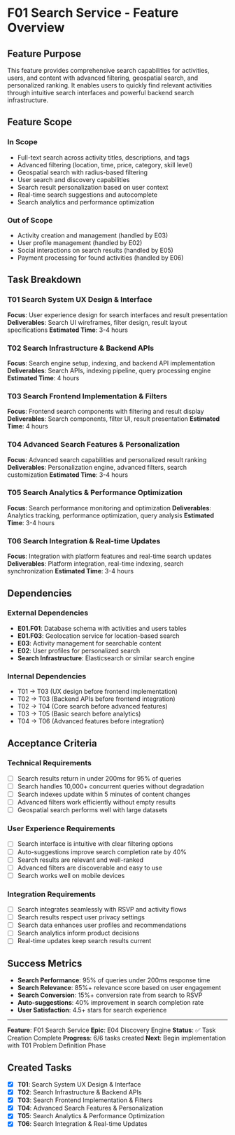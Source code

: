 # F01 Search Service - Feature Overview

## Feature Purpose

This feature provides comprehensive search capabilities for activities, users, and content with advanced filtering, geospatial search, and personalized ranking. It enables users to quickly find relevant activities through intuitive search interfaces and powerful backend search infrastructure.

## Feature Scope

### In Scope
- Full-text search across activity titles, descriptions, and tags
- Advanced filtering (location, time, price, category, skill level)
- Geospatial search with radius-based filtering
- User search and discovery capabilities
- Search result personalization based on user context
- Real-time search suggestions and autocomplete
- Search analytics and performance optimization

### Out of Scope
- Activity creation and management (handled by E03)
- User profile management (handled by E02)
- Social interactions on search results (handled by E05)
- Payment processing for found activities (handled by E06)

## Task Breakdown

### T01 Search System UX Design & Interface
**Focus**: User experience design for search interfaces and result presentation
**Deliverables**: Search UI wireframes, filter design, result layout specifications
**Estimated Time**: 3-4 hours

### T02 Search Infrastructure & Backend APIs
**Focus**: Search engine setup, indexing, and backend API implementation
**Deliverables**: Search APIs, indexing pipeline, query processing engine
**Estimated Time**: 4 hours

### T03 Search Frontend Implementation & Filters
**Focus**: Frontend search components with filtering and result display
**Deliverables**: Search components, filter UI, result presentation
**Estimated Time**: 4 hours

### T04 Advanced Search Features & Personalization
**Focus**: Advanced search capabilities and personalized result ranking
**Deliverables**: Personalization engine, advanced filters, search customization
**Estimated Time**: 3-4 hours

### T05 Search Analytics & Performance Optimization
**Focus**: Search performance monitoring and optimization
**Deliverables**: Analytics tracking, performance optimization, query analysis
**Estimated Time**: 3-4 hours

### T06 Search Integration & Real-time Updates
**Focus**: Integration with platform features and real-time search updates
**Deliverables**: Platform integration, real-time indexing, search synchronization
**Estimated Time**: 3-4 hours

## Dependencies

### External Dependencies
- **E01.F01**: Database schema with activities and users tables
- **E01.F03**: Geolocation service for location-based search
- **E03**: Activity management for searchable content
- **E02**: User profiles for personalized search
- **Search Infrastructure**: Elasticsearch or similar search engine

### Internal Dependencies
- T01 → T03 (UX design before frontend implementation)
- T02 → T03 (Backend APIs before frontend integration)
- T02 → T04 (Core search before advanced features)
- T03 → T05 (Basic search before analytics)
- T04 → T06 (Advanced features before integration)

## Acceptance Criteria

### Technical Requirements
- [ ] Search results return in under 200ms for 95% of queries
- [ ] Search handles 10,000+ concurrent queries without degradation
- [ ] Search indexes update within 5 minutes of content changes
- [ ] Advanced filters work efficiently without empty results
- [ ] Geospatial search performs well with large datasets

### User Experience Requirements
- [ ] Search interface is intuitive with clear filtering options
- [ ] Auto-suggestions improve search completion rate by 40%
- [ ] Search results are relevant and well-ranked
- [ ] Advanced filters are discoverable and easy to use
- [ ] Search works well on mobile devices

### Integration Requirements
- [ ] Search integrates seamlessly with RSVP and activity flows
- [ ] Search results respect user privacy settings
- [ ] Search data enhances user profiles and recommendations
- [ ] Search analytics inform product decisions
- [ ] Real-time updates keep search results current

## Success Metrics

- **Search Performance**: 95% of queries under 200ms response time
- **Search Relevance**: 85%+ relevance score based on user engagement
- **Search Conversion**: 15%+ conversion rate from search to RSVP
- **Auto-suggestions**: 40% improvement in search completion rate
- **User Satisfaction**: 4.5+ stars for search experience

---

**Feature**: F01 Search Service
**Epic**: E04 Discovery Engine
**Status**: ✅ Task Creation Complete
**Progress**: 6/6 tasks created
**Next**: Begin implementation with T01 Problem Definition Phase

## Created Tasks
- [x] **T01**: Search System UX Design & Interface
- [x] **T02**: Search Infrastructure & Backend APIs
- [x] **T03**: Search Frontend Implementation & Filters
- [x] **T04**: Advanced Search Features & Personalization
- [x] **T05**: Search Analytics & Performance Optimization
- [x] **T06**: Search Integration & Real-time Updates
